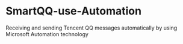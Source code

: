 # SmartQQ-use-Automation
Receiving and sending Tencent QQ messages automatically by using Microsoft Automation technology
